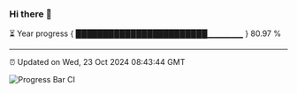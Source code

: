 ### Hi there 👋

⏳ Year progress { ████████████████████████▁▁▁▁▁▁ } 80.97 %

---

⏰ Updated on Wed, 23 Oct 2024 08:43:44 GMT

![Progress Bar CI](https://github.com/IshwaranRudhara/GIT-ACTION/workflows/Progress%20Bar%20CI/badge.svg)
